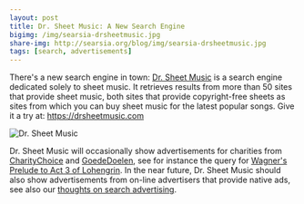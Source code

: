 ```yaml
---
layout: post
title: Dr. Sheet Music: A New Search Engine
bigimg: /img/searsia-drsheetmusic.jpg
share-img: http://searsia.org/blog/img/searsia-drsheetmusic.jpg
tags: [search, advertisements]
---
```


There's a new search engine in town: [Dr. Sheet Music](https://drsheetmusic.com) is 
a search engine dedicated solely to sheet music. It retrieves results from more than 
50 sites that provide sheet music, both sites that provide copyright-free sheets as 
sites from which you can buy sheet music for the latest popular songs. 
Give it a try at: https://drsheetmusic.com

![Dr. Sheet Music](https://drsheetmusic.com/images/drsheetmusic-banner.jpg)

Dr. Sheet Music will occasionally show advertisements for charities from
[CharityChoice](http://charitychoice.co.uk) and [GoedeDoelen](http://goededoelen.nl),
see for instance the query for 
[Wagner's Prelude to Act 3 of Lohengrin](https://drsheetmusic.com/sheet-music/Wagner%2C_Lohengrin_-_Prelude_To_Act_3).
In the near future, Dr. Sheet Music should also show advertisements from on-line 
advertisers that provide native ads, see also our 
[thoughts on search advertising](2017-05-26-some-thoughts-on-search-advertising/).
